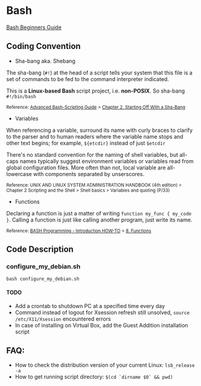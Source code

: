 # Bash
[Bash Beginners Guide](http://www.tldp.org/LDP/Bash-Beginners-Guide/Bash-Beginners-Guide.pdf)

## Coding Convention
* Sha-bang aka. Shebang

The sha-bang (`#!`) at the head of a script tells your system that this file is a set of commands to be fed to the command interpreter indicated. 

This is a **Linux-based Bash** script project, i.e. **non-POSIX**. So sha-bang `#!/bin/bash`

<sub>Reference: [Advanced Bash-Scripting Guide](http://tldp.org/LDP/abs/html/) > [Chapter 2. Starting Off With a Sha-Bang](http://tldp.org/LDP/abs/html/sha-bang.html)</sub>

* Variables

When referencing a variable, surround its name with curly braces to clarify to the parser and to human readers where the variable name stops and other text begins; for example, `${etcdir}` instead of just `$etcdir`

There's no standard convention for the naming of shell variables, but all-caps names typically suggest environment variables or variables read from global configuration files. More often than not, local variable are all-lowercase with components separated by unserscores.

<sub>Reference: UNIX AND LINUX SYSTEM ADMINISTRATION HANDBOOK (4th edition) > Chapter 2 Scripting and the Shell > Shell basics > Variables and quoting (P/33)</sub>

* Functions

Declaring a function is just a matter of writing `function my_func { my_code }`. Calling a function is just like calling another program, just write its name. 

<sub>Reference: [BASH Programming - Introduction HOW-TO](http://tldp.org/HOWTO/Bash-Prog-Intro-HOWTO.html) > [8. Functions](http://tldp.org/HOWTO/Bash-Prog-Intro-HOWTO-8.html)</sub>

## Code Description

### configure_my_debian.sh
`bash configure_my_debian.sh`


#### TODO
* Add a crontab to shutdown PC at a specified time every day
* Command instead of logout for Xsession refresh still unsolved, `source /etc/X11/Xsession` encountered errors
* In case of installing on Virtual Box, add the Guest Addition installation script

FAQ:
----
* How to check the distribution version of your current Linux: `lsb_release -a` 
* How to get running script directory: ``$(cd `dirname $0` && pwd)``
 
